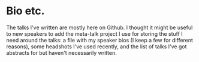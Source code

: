 # Bio etc.

The talks I've written are mostly here on Github. I thought it might be useful to new speakers to add the meta-talk project I
use for storing the stuff I need around the talks: a file with my speaker bios (I keep a few for different reasons), some 
headshots I've used recently, and the list of talks I've got abstracts for but haven't necessarily written.
